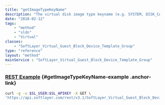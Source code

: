 ```yaml
---
title: "getImageTypeKeyName"
description: "The virtual disk image type keyname (e.g. SYSTEM, DISK_CAPTURE, ISO, etc) of this template. Value will be populated on parent and child, but only supports object filtering on the parent."
date: "2018-02-12"
tags:
    - "method"
    - "sldn"
    - "Virtual"
classes:
    - "SoftLayer_Virtual_Guest_Block_Device_Template_Group"
type: "reference"
layout: "method"
mainService : "SoftLayer_Virtual_Guest_Block_Device_Template_Group"
---
```


### [REST Example](#getImageTypeKeyName-example) <a href="/article/rest/"><i class="fas fa-question"></i></a> {#getImageTypeKeyName-example .anchor-link} 
```bash
curl -g -u $SL_USER:$SL_APIKEY -X GET \
'https://api.softlayer.com/rest/v3.1/SoftLayer_Virtual_Guest_Block_Device_Template_Group/{SoftLayer_Virtual_Guest_Block_Device_Template_GroupID}/getImageTypeKeyName'
```
